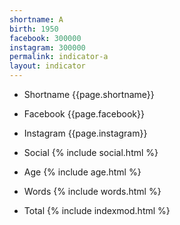 ```yaml
---
shortname: A
birth: 1950
facebook: 300000
instagram: 300000
permalink: indicator-a
layout: indicator
---
```


+ Shortname {{page.shortname}}

+ Facebook {{page.facebook}}

+ Instagram {{page.instagram}}

+ Social {% include social.html %}

+ Age {% include age.html %}

+ Words {% include words.html %}

+ Total {% include indexmod.html %}

